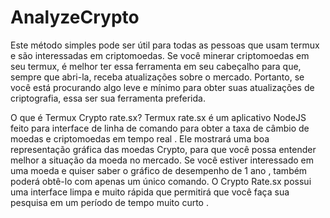 # AnalyzeCrypto

 Este método simples pode ser útil para todas as pessoas que usam termux e são interessadas em criptomoedas. Se você minerar criptomoedas em seu termux, é melhor ter essa ferramenta em seu cabeçalho para que, sempre que abri-la, receba atualizações sobre o mercado. Portanto, se você está procurando algo leve e mínimo para obter suas atualizações de criptografia, essa ser sua ferramenta preferida.

O que é Termux Crypto rate.sx?
Termux rate.sx é um aplicativo NodeJS feito para interface de linha de comando para obter a taxa de câmbio de moedas e criptomoedas em tempo real . Ele mostrará uma boa representação gráfica das moedas Crypto, para  que você possa entender melhor a situação da moeda no mercado. Se você estiver interessado em uma moeda e quiser saber o gráfico de desempenho de 1 ano , também poderá obtê-lo com apenas um único comando. O Crypto Rate.sx possui uma interface limpa e muito rápida que permitirá que você faça sua pesquisa em um período de tempo muito curto .
